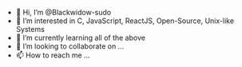 - 👋 Hi, I’m @Blackwidow-sudo
- 👀 I’m interested in C, JavaScript, ReactJS, Open-Source, Unix-like Systems
- 🌱 I’m currently learning all of the above
- 💞️ I’m looking to collaborate on ...
- 📫 How to reach me ...

<!---
Blackwidow-sudo/Blackwidow-sudo is a ✨ special ✨ repository because its `README.md` (this file) appears on your GitHub profile.
You can click the Preview link to take a look at your changes.
--->
